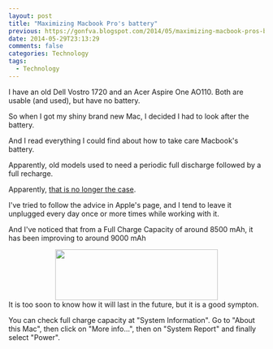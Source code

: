 ```yaml
---
layout: post
title: "Maximizing Macbook Pro's battery"
previous: https://gonfva.blogspot.com/2014/05/maximizing-macbook-pros-battery.html
date: 2014-05-29T23:13:29
comments: false
categories: Technology
tags:
  - Technology
---
```


I have an old Dell Vostro 1720 and an Acer Aspire One AO110. Both are usable (and used), but have no battery.


So when I got my shiny brand new Mac, I decided I had to look after the battery.


And I read everything I could find about how to take care Macbook's battery.


Apparently, old models used to need a periodic full discharge followed by a full recharge.


Apparently, [that is no longer the case](http://www.apple.com/batteries/notebooks.html).


I've tried to follow the advice in Apple's page, and I tend to leave it unplugged every day once or more times while working with it.


And I've noticed that from a Full Charge Capacity of around 8500 mAh, it has been improving to around 9000 mAh
<div class="separator" style="clear: both; text-align: center;"><a href="http://3.bp.blogspot.com/-bCXcqcodwCo/U3yitXyxE5I/AAAAAAAAAmE/mVM7lOhNvEg/s1600/Screenshot+2014-05-21+13.43.36.png" imageanchor="1" style="margin-left: 1em; margin-right: 1em;"><img border="0" src="http://3.bp.blogspot.com/-bCXcqcodwCo/U3yitXyxE5I/AAAAAAAAAmE/mVM7lOhNvEg/s1600/Screenshot+2014-05-21+13.43.36.png" height="100" width="320" /></a></div>
It is too soon to know how it will last in the future, but it is a good sympton.


You can check full charge capacity at "System Information". Go to "About this Mac", then click on "More info...",  then on "System Report" and finally select "Power".
